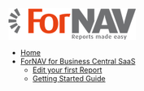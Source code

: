 <!-- docs/_sidebar.md -->
[![ForNAV](../Images/ForNAV_logo_2f_250.png)](https://www.fornav.com/)

* [Home](/)
* [ForNAV for Business Central SaaS](/ForNAVForBCSaaS/)
  * [Edit your first Report](/ForNAVForBCSaaS/EditYourFirstReport.md)
  * [Getting Started Guide](/ForNAVForBCSaaS/GettingStarted.md)